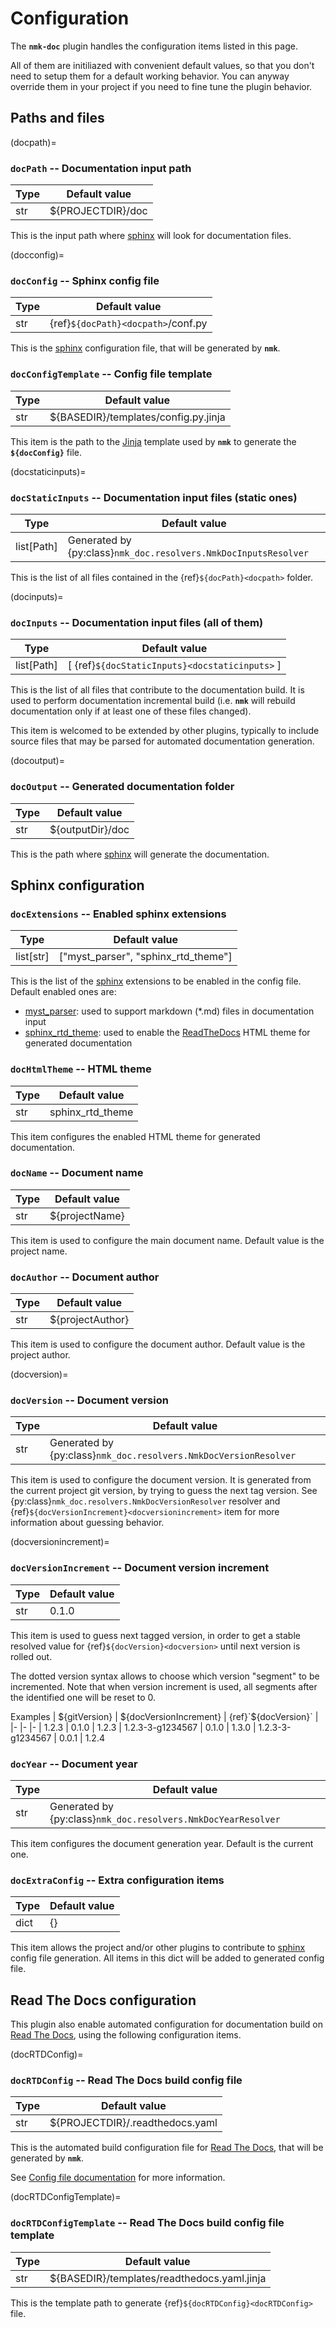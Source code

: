 # Configuration

The **`nmk-doc`** plugin handles the configuration items listed in this page.

All of them are initiliazed with convenient default values, so that you don't need to setup them for a default working behavior. You can anyway override them in your project if you need to fine tune the plugin behavior.

## Paths and files

(docpath)=
### **`docPath`** -- Documentation input path

| Type | Default value |
|-     |-
| str  | ${PROJECTDIR}/doc

This is the input path where [sphinx](https://www.sphinx-doc.org/) will look for documentation files.

(docconfig)=
### **`docConfig`** -- Sphinx config file

| Type | Default value |
|-     |-
| str  | {ref}`${docPath}<docpath>`/conf.py

This is the [sphinx](https://www.sphinx-doc.org/) configuration file, that will be generated by **`nmk`**.

### **`docConfigTemplate`** -- Config file template

| Type | Default value |
|-     |-
| str  | ${BASEDIR}/templates/config.py.jinja

This item is the path to the [Jinja](https://jinja.palletsprojects.com/en/3.1.x/templates/) template used by **`nmk`** to generate the **`${docConfig}`** file.

(docstaticinputs)=
### **`docStaticInputs`** -- Documentation input files (static ones)

| Type       | Default value |
|-           |-
| list[Path] | Generated by {py:class}`nmk_doc.resolvers.NmkDocInputsResolver`

This is the list of all files contained in the {ref}`${docPath}<docpath>` folder.

(docinputs)=
### **`docInputs`** -- Documentation input files (all of them)

| Type       | Default value |
|-           |-
| list[Path] | [ {ref}`${docStaticInputs}<docstaticinputs>` ]

This is the list of all files that contribute to the documentation build.
It is used to perform documentation incremental build (i.e. **`nmk`** will rebuild documentation only if at least one of these files changed).

This item is welcomed to be extended by other plugins, typically to include source files that may be parsed for automated documentation generation.

(docoutput)=
### **`docOutput`** -- Generated documentation folder

| Type | Default value |
|-     |-
| str  | ${outputDir}/doc

This is the path where [sphinx](https://www.sphinx-doc.org/) will generate the documentation.

## Sphinx configuration

### **`docExtensions`** -- Enabled sphinx extensions

| Type       | Default value |
|-           |-
| list[str] | ["myst_parser", "sphinx_rtd_theme"]

This is the list of the [sphinx](https://www.sphinx-doc.org/) extensions to be enabled in the config file. Default enabled ones are:
* [myst_parser](https://myst-parser.readthedocs.io/en/stable/index.html): used to support markdown (*.md) files in documentation input
* [sphinx_rtd_theme](https://sphinx-rtd-theme.readthedocs.io/en/stable/index.html): used to enable the [ReadTheDocs](https://readthedocs.org/) HTML theme for generated documentation

### **`docHtmlTheme`** -- HTML theme

| Type | Default value |
|-     |-
| str  | sphinx_rtd_theme

This item configures the enabled HTML theme for generated documentation.

### **`docName`** -- Document name

| Type | Default value |
|-     |-
| str  | ${projectName}

This item is used to configure the main document name. Default value is the project name.

### **`docAuthor`** -- Document author

| Type | Default value |
|-     |-
| str  | ${projectAuthor}

This item is used to configure the document author. Default value is the project author.

(docversion)=
### **`docVersion`** -- Document version

| Type | Default value |
|-     |-
| str  | Generated by {py:class}`nmk_doc.resolvers.NmkDocVersionResolver`

This item is used to configure the document version. It is generated from the current project git version, by trying to guess the next tag version.
See {py:class}`nmk_doc.resolvers.NmkDocVersionResolver` resolver and {ref}`${docVersionIncrement}<docversionincrement>` item for more information about guessing behavior.

(docversionincrement)=
### **`docVersionIncrement`** -- Document version increment

| Type | Default value |
|-     |-
| str  | 0.1.0

This item is used to guess next tagged version, in order to get a stable resolved value for {ref}`${docVersion}<docversion>` until next version is rolled out.

The dotted version syntax allows to choose which version "segment" to be incremented. Note that when version increment is used, all segments after the identified one will be reset to 0.

Examples
| ${gitVersion}    | ${docVersionIncrement} | {ref}`${docVersion}<docversion>` |
|-                 |-                       |-
| 1.2.3            | 0.1.0                  | 1.2.3
| 1.2.3-3-g1234567 | 0.1.0                  | 1.3.0
| 1.2.3-3-g1234567 | 0.0.1                  | 1.2.4

### **`docYear`** -- Document year

| Type | Default value |
|-     |-
| str  | Generated by {py:class}`nmk_doc.resolvers.NmkDocYearResolver`

This item configures the document generation year. Default is the current one.

### **`docExtraConfig`** -- Extra configuration items

| Type | Default value |
|-     |-
| dict | {}

This item allows the project and/or other plugins to contribute to [sphinx](https://www.sphinx-doc.org/) config file generation. All items in this dict will be added to generated config file.

## Read The Docs configuration

This plugin also enable automated configuration for documentation build on [Read The Docs](https://readthedocs.org/), using the following configuration items.

(docRTDConfig)=
### **`docRTDConfig`** -- Read The Docs build config file

| Type | Default value |
|-     |-
| str  | ${PROJECTDIR}/.readthedocs.yaml

This is the automated build configuration file for [Read The Docs](https://readthedocs.org/), that will be generated by **`nmk`**.

See [Config file documentation](https://docs.readthedocs.io/en/stable/config-file/v2.html) for more information.

(docRTDConfigTemplate)=
### **`docRTDConfigTemplate`** -- Read The Docs build config file template

| Type | Default value |
|-     |-
| str  | ${BASEDIR}/templates/readthedocs.yaml.jinja

This is the template path to generate {ref}`${docRTDConfig}<docRTDConfig>` file.
